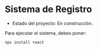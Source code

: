 <h1>Sistema de Registro</h1>

- Estado del proyecto: En construcción.

Para ejecutar el sistema, debes poner:

````nps install react````
